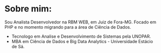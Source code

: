 # Sobre mim:

Sou Analista Desenvolvedor na RBM WEB, em Juiz de Fora-MG.
Focado em PHP e no momento migrando para a área de Ciência de Dados.

* Tecnologo em Analise e Desenvolvimento de Sistemas pela UNOPAR.
* MBA em Ciência de Dados e Big Data Analytics - Universidade Estácio de Sá.
